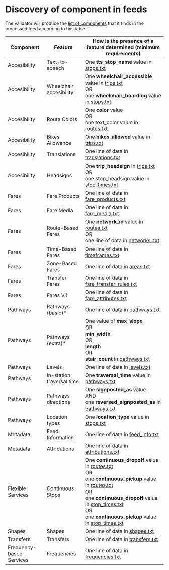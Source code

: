 # Discovery of component in feeds

The validator will produce the [list of components](https://docs.google.com/spreadsheets/d/1kpbKOzlHtsJIPo3B4ABYu-Nxwvqutjcdcvgpa0wZvtA) that it finds in the processed feed according to this table:

| Component                | Feature                   | How is the presence of a feature determined (minimum requirements)                                                                                                                                                                                                                                                                                                                                                                                |
|--------------------------|---------------------------|---------------------------------------------------------------------------------------------------------------------------------------------------------------------------------------------------------------------------------------------------------------------------------------------------------------------------------------------------------------------------------------------------------------------------------------------------|
| Accesibility             | Text-to-speech            | One **tts_stop_name** value in [stops.txt](https://gtfs.org/schedule/reference/#stopstxt)                                                                                                                                                                                                                                                                                                                                                         |
| Accesibility             | Wheelchair accesibility   | One **wheelchair_accessible** value in [trips.txt](https://gtfs.org/schedule/reference/#tripstxt) <br>OR<br>one **wheelchair_boarding** value in [stops.txt](https://gtfs.org/schedule/reference/#stopstxt)                                                                                                                                                                                                                                       |
| Accesibility             | Route Colors              | One **color** value <br>OR<br>one text_color value in [routes.txt](https://gtfs.org/schedule/reference/#routestxt)                                                                                                                                                                                                                                                                                                                                |
| Accesibility             | Bikes Allowance           | One **bikes_allowed** value in [trips.txt](https://gtfs.org/schedule/reference/#tripstxt)                                                                                                                                                                                                                                                                                                                                                         |
| Accesibility             | Translations              | One line of data in [translations.txt](https://gtfs.org/schedule/reference/#translationstxt)                                                                                                                                                                                                                                                                                                                                                      |
| Accesibility             | Headsigns                 | One **trip_headsign** in [trips.txt](https://gtfs.org/schedule/reference/#tripstxt)<br>OR<br>one stop_headsign value in [stop_times.txt](https://gtfs.org/schedule/reference/#stop_timestxt)                                                                                                                                                                                                                                                      |
| Fares                    | Fare Products             | One line of data in [fare_products.txt](https://gtfs.org/schedule/reference/#fare_productstxt)                                                                                                                                                                                                                                                                                                                                                    |
| Fares                    | Fare Media                | One line of data in [fare_media.txt](https://gtfs.org/schedule/reference/#fare_mediatxt)                                                                                                                                                                                                                                                                                                                                                          |
| Fares                    | Route-Based Fares         | One **network_id** value in [routes.txt](https://gtfs.org/schedule/reference/#routestxt)<br/>OR<br/>one line of data in [networks..txt](https://gtfs.org/schedule/reference/#networkstxt)                                                                                                                                                                                                                                                         |
| Fares                    | Time-Based Fares          | One line of data in [timeframes.txt](https://gtfs.org/schedule/reference/#timeframestxt)                                                                                                                                                                                                                                                                                                                                                          |
| Fares                    | Zone-Based Fares          | One line of data in [areas.txt](https://gtfs.org/schedule/reference/#areastxt)                                                                                                                                                                                                                                                                                                                                                                    |
| Fares                    | Transfer Fares            | One line of data in [fare_transfer_rules.txt](https://gtfs.org/schedule/reference/#fare_transfer_rulestxt)                                                                                                                                                                                                                                                                                                                                        |
| Fares                    | Fares V1                  | One line of data in [fare_attributes.txt](https://gtfs.org/schedule/reference/#fare_attributestxt)                                                                                                                                                                                                                                                                                                                                                |
| Pathways                 | Pathways (basic)*         | One line of data in [pathways.txt](https://gtfs.org/schedule/reference/#pathwaystxt)                                                                                                                                                                                                                                                                                                                                                              |
| Pathways                 | Pathways (extra)*         | One value of **max_slope**<br/>OR<br/>**min_width** <br/>OR<br/>**length** <br/>OR<br/>**stair_count** in [pathways.txt](https://gtfs.org/schedule/reference/#pathwaystxt)                                                                                                                                                                                                                                                                        |
| Pathways                 | Levels                    | One line of data in [levels.txt](https://gtfs.org/schedule/reference/#levelstxt)                                                                                                                                                                                                                                                                                                                                                                  |
| Pathways                 | In-station traversal time | One **traversal_time** value in [pathways.txt](https://gtfs.org/schedule/reference/#pathwaystxt)                                                                                                                                                                                                                                                                                                                                                  |
| Pathways                 | Pathways directions       | One **signposted_as** value<br/>AND<br/>one **reversed_signposted_as** in [pathways.txt](https://gtfs.org/schedule/reference/#pathwaystxt)                                                                                                                                                                                                                                                                                                        |
| Pathways                 | Location types            | One **location_type** value in [stops.txt](https://gtfs.org/schedule/reference/#stopstxt)                                                                                                                                                                                                                                                                                                                                                         |
| Metadata                 | Feed Information          | One line of data in [feed_info.txt](https://gtfs.org/schedule/reference/#feed_infotxt)                                                                                                                                                                                                                                                                                                                                                            |
| Metadata                 | Attributions              | One line of data in [attributions.txt](https://gtfs.org/schedule/reference/#attributionstxt)                                                                                                                                                                                                                                                                                                                                                      |
| Flexible Services        | Continuous Stops          | One **continuous_dropoff** value in [routes.txt](https://gtfs.org/schedule/reference/#routestxt)<br/>OR<br/>one **continuous_pickup** value in [routes.txt](https://gtfs.org/schedule/reference/#routestxt)<br/>OR<br/>one **continuous_dropoff** value in [stop_times.txt](https://gtfs.org/schedule/reference/#stop_timestxt)<br/>OR<br/>one **continuous_pickup** value in [stop_times.txt](https://gtfs.org/schedule/reference/#stop_timestxt) |
| Shapes                   | Shapes                    | One line of data in [shapes.txt](https://gtfs.org/schedule/reference/#shapestxt)                                                                                                                                                                                                                                                                                                                                                                  |
| Transfers                | Transfers                 | One line of data in [transfers.txt](https://gtfs.org/schedule/reference/#transferstxt)                                                                                                                                                                                                                                                                                                                                                            |
| Frequency-based Services | Frequencies               | One line of data in [frequencies.txt](https://gtfs.org/schedule/reference/#frequenciestxt)                                                                                                                                                                                                                                                                                                                                                        |

